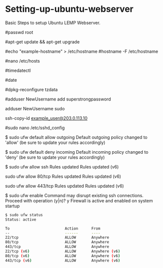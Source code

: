 # Setting-up-ubuntu-webserver
Basic Steps to setup Ubuntu LEMP Webserver. 

<!-- //setting strong root password -->

#passwd root

<!-- add superstrongpassword. -->


<!-- update upgrade server -->

#apt-get update && apt-get upgrade

<!-- set hostname: -->


#echo "example-hostname" > /etc/hostname
#hostname -F /etc/hostname

<!-- //Edit /etc/hosts to add hostnames -->

#nano /etc/hosts

<!-- check timezone -->

#timedatectl

<!-- check time -->

#date

<!-- Set TimeZone -->

#dpkg-reconfigure tzdata

<!-- add new user -->

#adduser NewUsername
add superstrongpassword


<!-- add user to sudoers -->

adduser NewUsername sudo

<!-- add sshkey to webserver -->

ssh-copy-id example_user@203.0.113.10

<!-- disable root login -->

#sudo nano /etc/sshd_config

<!-- PermitRootLogin no  -->
<!-- PasswordAuthentication no  -->
<!-- AddressFamily inet allows only ipv4 -->


<!-- restart sshd -->

<!-- Setting up firewall -->

$ sudo ufw default allow outgoing
Default outgoing policy changed to 'allow'
(be sure to update your rules accordingly)

$ sudo ufw default deny incoming
Default incoming policy changed to 'deny'
(be sure to update your rules accordingly)

$ sudo ufw allow ssh
Rules updated
Rules updated (v6)

sudo ufw allow 80/tcp
Rules updated
Rules updated (v6)

sudo ufw allow 443/tcp
Rules updated
Rules updated (v6)

$ sudo ufw enable
Command may disrupt existing ssh connections. Proceed with operation (y|n)? y
Firewall is active and enabled on system startup

```bash
$ sudo ufw status
Status: active

To                         Action      From
--                         ------      ----
22/tcp                     ALLOW       Anywhere                  
80/tcp                     ALLOW       Anywhere                  
443/tcp                    ALLOW       Anywhere                  
22/tcp (v6)                ALLOW       Anywhere (v6)             
80/tcp (v6)                ALLOW       Anywhere (v6)             
443/tcp (v6)               ALLOW       Anywhere (v6)   


```

<!-- *****settup login******* -->

<!-- *****setup fail2ban***** -->
